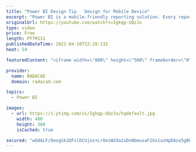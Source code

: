 ```yaml
---
title: "Power BI Design Tip   Design for Mobile Device"
excerpt: "Power BI is a mobile-friendly reporting solution. Every report that you generate can be viewed on the Mobile too. However, it doesn’t mean that the report is designed for mobile, or in other words; it doesn’t mean that is it a mobile report page. You have to make some changes, and take some extra considerations"
originalUrl: https://youtube.com/watch?v=Igkqp-UQzJo
type: video
price: Free
length: PT7M11S
publishedDateTime: 2022-04-10T22:28:13Z
heat: 54

featuredContent: "<iframe width=\"800\" height=\"500\" frameborder=\"0\" src=\"https://www.youtube.com/embed/Igkqp-UQzJo\" allow=\"accelerometer; autoplay; encrypted-media; gyroscope; picture-in-picture\" allowfullscreen></iframe>"

provider:
  name: RADACAD
  domain: radacad.com

topics:
  - Power BI

images:
  - url: https://i.ytimg.com/vi/Igkqp-UQzJo/hqdefault.jpg
    width: 480
    height: 360
    isCached: true

secured: "wQ4ALF/0oogSk2QFslDCUjoz+LrOoiWZda2sDxNbmuxaF2Gx1azHpDAze5gB6o3OfubmkrqjT21T4vefiZwjYnR5NJssb70nNYhMwmcbXI3BjYXUm22fPEpu63ecgRJ8cIb5LzQKxFyYl8OiH8iBh0jK/IN/mDpWXXxsBRUvlzWNfv4g+zNvGDg3pj1Tywk/ZC+Z+SVVAU9KnLXl/0ml92P/HSjwl9gspueMSgiO8THy4DgDJ2d8DfYd3QVVMK9Ufzy1mrVdvVLJ8TfH0gQBWWtQkhoShfEIT5gRYM1Xw24/i0ZqCNE1ywPQ8QbzE+KkNNzH06Bz4k8DoajtQAKVlKlG7EfFEMAH35Zk9h8Z+acHbf79tjbI7GgDAFnYYtvWJUF8f7Y3D+0WMAcZysEzoqcyaxYlyfbCC2vkFms4irU=;Jw95TTaTtNGNBldWEqLmww=="
---
```


